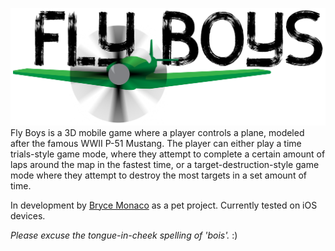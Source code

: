 ![](https://github.com/BryceDMonaco/FlyBois/raw/master/Assets/Textures/UI/Logo.png)
Fly Boys is a 3D mobile game where a player controls a plane, modeled after the famous WWII P-51 Mustang. The player can either play a time trials-style game mode, where they attempt to complete a certain amount of laps around the map in the fastest time, or a target-destruction-style game mode where they attempt to destroy the most targets in a set amount of time.

In development by [Bryce Monaco](https://github.com/BryceDMonaco) as a pet project. Currently tested on iOS devices.

*Please excuse the tongue-in-cheek spelling of 'bois'.* :)